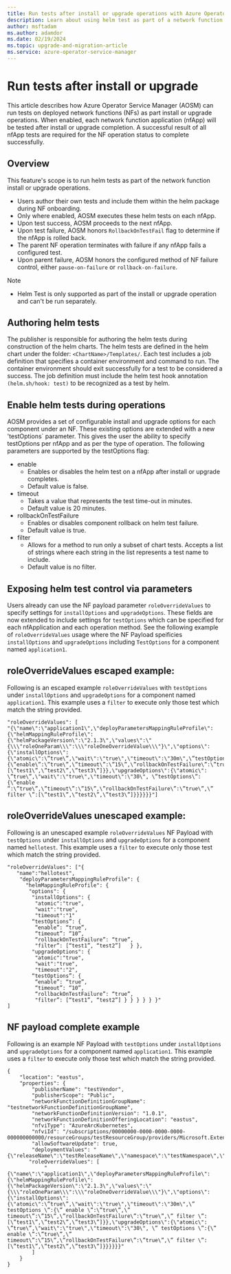 ```yaml
---
title: Run tests after install or upgrade operations with Azure Operator Service Manager
description: Learn about using helm test as part of a network function install or upgrade.
author: msftadam
ms.author: adamdor
ms.date: 02/19/2024
ms.topic: upgrade-and-migration-article
ms.service: azure-operator-service-manager
---
```


# Run tests after install or upgrade
This article describes how Azure Operator Service Manager (AOSM) can run tests on deployed network functions (NFs) as part install or upgrade operations. When enabled, each network function application (nfApp) will be tested after install or upgrade completion. A successful result of all nfApp tests are required for the NF operation status to complete successfully.

## Overview
This feature's scope is to run helm tests as part of the network function install or upgrade operations.
*	Users author their own tests and include them within the helm package during NF onboarding.
*	Only where enabled, AOSM executes these helm tests on each nfApp.
* Upon test success, AOSM proceeds to the next nfApp.
*	Upon test failure, AOSM honors `RollbackOnTestFail` flag to determine if the nfApp is rolled back.
* The parent NF operation terminates with failure if any nfApp fails a configured test.
* Upon parent failure, AOSM honors the configured method of NF failure control, either `pause-on-failure` or `rollback-on-failure`.

> [!NOTE]
> * Helm Test is only supported as part of the install or upgrade operation and can't be run separately.

## Authoring helm tests
The publisher is responsible for authoring the helm tests during construction of the helm charts. The helm tests are defined in the helm chart under the folder: `<ChartName>/Templates/`. Each test includes a job definition that specifies a container environment and command to run. The container environment should exit successfully for a test to be considered a success. The job definition must include the helm test hook annotation `(helm.sh/hook: test)` to be recognized as a test by helm.

## Enable helm tests during operations
AOSM provides a set of configurable install and upgrade options for each component under an NF. These existing options are extended with a new 'testOptions` parameter. This gives the user the ability to specify testOptions per nfApp and as per the type of operation. The following parameters are supported by the testOptions flag:

* enable	
  * Enables or disables the helm test on a nfApp after install or upgrade completes.
  * Default value is false.
* timeout	
  * Takes a value that represents the test time-out in minutes.
  * Default value is 20 minutes.
* rollbackOnTestFailure	
  * Enables or disables component rollback on helm test failure.
  * Default value is true.
* filter	
  * Allows for a method to run only a subset of chart tests. Accepts a list of strings where each string in the list represents a test name to include.
  * Default value is no filter.

## Exposing helm test control via parameters
Users already can use the NF payload parameter `roleOverrideValues` to specify settings for `installOptions` and `upgradeOptions`. These fields are now extended to include settings for `testOptions` which can be specified for each nfApplication and each operation method. See the following example of `roleOverrideValues` usage where the NF Payload speificies  `installOptions` and `upgradeOptions` including `TestOptions` for a component named `application1`.

## roleOverrideValues escaped example:
Following is an escaped example `roleOverrideValues` with `testOptions` under `installOptions` and `upgradeOptions` for a component named `application1`. This example uses a `filter` to execute only those test which match the string provided.

``` 
"roleOverrideValues": [  
"{\"name\":\"application1\",\"deployParametersMappingRuleProfile\":{\"helmMappingRuleProfile\":{\"helmPackageVersion\":\"2.1.3\",\"values\":\"{\\\"roleOneParam\\\":\\\"roleOneOverrideValue\\\"}\",\"options\":{\"installOptions\":{\"atomic\":\”true\”,\"wait\":\"true\",\"timeout\":\"30m\",\”testOptions\”:{\”enable\”:\”true\”,\”timeout\”:\”15\”,\”rollbackOnTestFailure\”:\”true\”,\”filter\”:[\”test1\”,\”test2\”,\”test3\”]}},\"upgradeOptions\":{\"atomic\": \”true\”,\"wait\":\"true\",\"timeout\":\"30\", \”testOptions\”:{\”enable ”:\”true\”,\”timeout\”:\”15\”,\”rollbackOnTestFailure\”:\”true\”,\” filter \”:[\”test1\”,\”test2\”,\”test3\”]}}}}}}"]
```

## roleOverrideValues unescaped example:
Following is an unescaped example `roleOverrideValues` NF Payload with `testOptions` under `installOptions` and `upgradeOptions` for a component named `hellotest`. This example uses a `filter` to execute only those test which match the string provided.
```
"roleOverrideValues": ["{
   "name":"hellotest",
    "deployParametersMappingRuleProfile": {
      "helmMappingRuleProfile": {
       "options": {
        "installOptions": {
         "atomic":"true",
         "wait":"true",
         "timeout":"1"
        “testOptions”: {
         “enable”: “true”,
         “timeout”: “10”,
         “rollbackOnTestFailure”: “true”,
         "filter”: [“test1”, “test2”]	} },
        "upgradeOptions": {
         "atomic":"true",
         "wait":"true",
         "timeout":"2",
        “testOptions”: {
         “enable”: “true”,
         “timeout”: “10”,
         “rollbackOnTestFailure”: “true”,
         "filter”: [“test1”, “test2”] } } } } } }"
]
```

## NF payload complete example
Following is an example NF Payload with `testOptions` under `installOptions` and `upgradeOptions` for a component named `application1`. This example uses a `filter` to execute only those test which match the string provided.

```
{
    "location": "eastus",
    "properties": {
        "publisherName": "testVendor",
        "publisherScope": "Public",
        "networkFunctionDefinitionGroupName": "testnetworkFunctionDefinitionGroupName",
        "networkFunctionDefinitionVersion": "1.0.1",
        "networkFunctionDefinitionOfferingLocation": "eastus",
        "nfviType": "AzureArcKubernetes",
        "nfviId": "/subscriptions/00000000-0000-0000-0000-000000000000/resourceGroups/testResourceGroup/providers/Microsoft.ExtendedLocation/customLocations/testCustomLocation",
        "allowSoftwareUpdate": true,
        "deploymentValues": "{\"releaseName\":\"testReleaseName\",\"namespace\":\"testNamespace\",\"wait\":\"false\"}",
       "roleOverrideValues": [ 
            "{\"name\":\"application1\",\"deployParametersMappingRuleProfile\":{\"helmMappingRuleProfile\":{\"helmPackageVersion\":\"2.1.3\",\"values\":\"{\\\"roleOneParam\\\":\\\"roleOneOverrideValue\\\"}\",\"options\":{\"installOptions\":{\"atomic\":\”true\”,\"wait\":\"true\",\"timeout\":\"30m\",\” testOptions \”:{\” enable \”:\”true\”,\” timeout\”:\”15\”,\”rollbackOnTestFailure\”:\”true\”,\” filter \”:[\”test1\”,\”test2\”,\”test3\”]}},\"upgradeOptions\":{\"atomic\": \”true\”,\"wait\":\"true\",\"timeout\":\"30\", \” testOptions \”:{\” enable \”:\”true\”,\” timeout\”:\”15\”,\”rollbackOnTestFailure\”:\”true\”,\” filter \”:[\”test1\”,\”test2\”,\”test3\”]}}}}}}" 
        ]
    }
}
```
